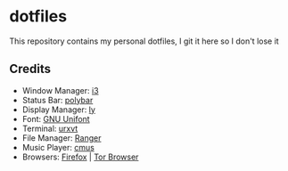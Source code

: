 # dotfiles

This repository contains my personal dotfiles, I git it here so I don't lose it

## Credits

- Window Manager: [i3](https://i3wm.org/)
- Status Bar: [polybar](https://github.com/polybar/polybar)
- Display Manager: [ly](https://github.com/nullgemm/ly)
- Font: [GNU Unifont](https://unifoundry.com/unifont/index.html)
- Terminal: [urxvt](https://linux.die.net/man/1/urxvt)
- File Manager: [Ranger](https://cmus.github.io/)
- Music Player: [cmus](https://cmus.github.io/)
- Browsers: [Firefox](https://www.mozilla.org/en-US/firefox/new/) | [Tor Browser](https://www.torproject.org/)
